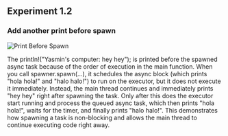 ## Experiment 1.2

### Add another print before spawn
![Print Before Spawn](print_before_spawn.png)

The println!("Yasmin's computer: hey hey"); is printed before the spawned async task because of the order of execution in the main function. When you call spawner.spawn(...), it schedules the async block (which prints "hola hola!" and "halo halo!") to run on the executor, but it does not execute it immediately. Instead, the main thread continues and immediately prints "hey hey" right after spawning the task. Only after this does the executor start running and process the queued async task, which then prints "hola hola!", waits for the timer, and finally prints "halo halo!". This demonstrates how spawning a task is non-blocking and allows the main thread to continue executing code right away.
